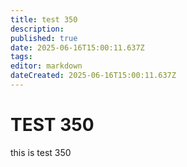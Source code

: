 ```yaml
---
title: test 350
description: 
published: true
date: 2025-06-16T15:00:11.637Z
tags: 
editor: markdown
dateCreated: 2025-06-16T15:00:11.637Z
---
```


# TEST 350
this is test 350

